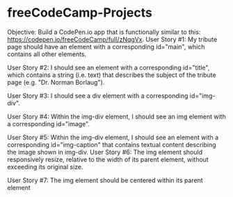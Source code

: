 # freeCodeCamp-Projects
Objective: Build a CodePen.io app that is functionally similar to this: https://codepen.io/freeCodeCamp/full/zNqgVx.
User Story #1: My tribute page should have an element with a corresponding id="main", which contains all other elements.

User Story #2: I should see an element with a corresponding id="title", which contains a string (i.e. text) that describes the subject of the tribute page (e.g. "Dr. Norman Borlaug").

User Story #3: I should see a div element with a corresponding id="img-div".

User Story #4: Within the img-div element, I should see an img element with a corresponding id="image".

User Story #5: Within the img-div element, I should see an element with a corresponding id="img-caption" that contains textual content describing the image shown in img-div.
User Story #6: The img element should responsively resize, relative to the width of its parent element, without exceeding its original size.

User Story #7: The img element should be centered within its parent element
